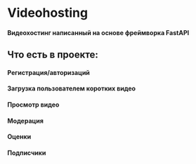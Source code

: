 # Videohosting
#### Видеохостинг написанный на основе фреймворка FastAPI

## Что есть в проекте:

#### Регистрация/авторизаций
#### Загрузка пользователем коротких видео
#### Просмотр видео
#### Модерация
#### Оценки
#### Подписчики
